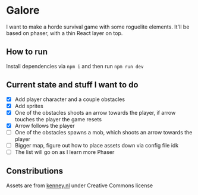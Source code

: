 # Galore

I want to make a horde survival game with some roguelite elements. It'll be based on phaser, with a thin React layer on top.

## How to run
Install dependencies via `npm i` and then run `npm run dev`

## Current state and stuff I want to do
- [x] Add player character and a couple obstacles
- [x] Add sprites
- [x] One of the obstacles shoots an arrow towards the player, if arrow touches the player the game resets
- [x] Arrow follows the player
- [ ] One of the obstacles spawns a mob, which shoots an arrow towards the player
- [ ] Bigger map, figure out how to place assets down via config file idk
- [ ] The list will go on as I learn more Phaser

## Constributions

Assets are from [kenney.nl](https://kenney.nl/assets/tiny-dungeon) under Creative Commons license
